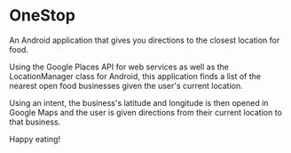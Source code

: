 # OneStop
An Android application that gives you directions to the closest location for food.

Using the Google Places API for web services as well as the LocationManager class for Android, this application finds a list of the nearest open food businesses given the user's current location. 

Using an intent, the business's latitude and longitude is then opened in Google Maps and the user is given directions from their current location to that business. 

Happy eating! 

